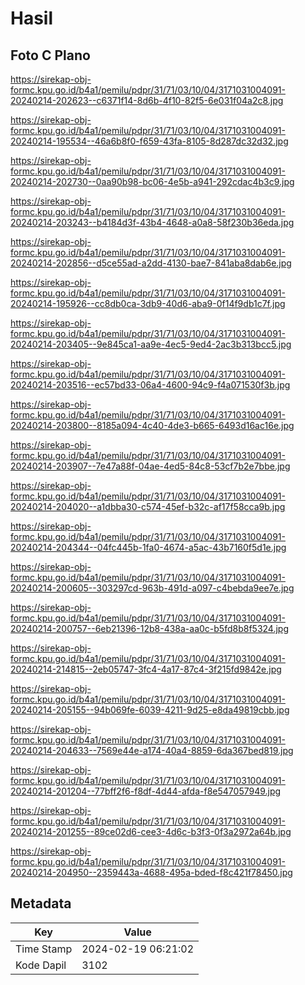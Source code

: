 # Hasil

## Foto C Plano

https://sirekap-obj-formc.kpu.go.id/b4a1/pemilu/pdpr/31/71/03/10/04/3171031004091-20240214-202623--c6371f14-8d6b-4f10-82f5-6e031f04a2c8.jpg

https://sirekap-obj-formc.kpu.go.id/b4a1/pemilu/pdpr/31/71/03/10/04/3171031004091-20240214-195534--46a6b8f0-f659-43fa-8105-8d287dc32d32.jpg

https://sirekap-obj-formc.kpu.go.id/b4a1/pemilu/pdpr/31/71/03/10/04/3171031004091-20240214-202730--0aa90b98-bc06-4e5b-a941-292cdac4b3c9.jpg

https://sirekap-obj-formc.kpu.go.id/b4a1/pemilu/pdpr/31/71/03/10/04/3171031004091-20240214-203243--b4184d3f-43b4-4648-a0a8-58f230b36eda.jpg

https://sirekap-obj-formc.kpu.go.id/b4a1/pemilu/pdpr/31/71/03/10/04/3171031004091-20240214-202856--d5ce55ad-a2dd-4130-bae7-841aba8dab6e.jpg

https://sirekap-obj-formc.kpu.go.id/b4a1/pemilu/pdpr/31/71/03/10/04/3171031004091-20240214-195926--cc8db0ca-3db9-40d6-aba9-0f14f9db1c7f.jpg

https://sirekap-obj-formc.kpu.go.id/b4a1/pemilu/pdpr/31/71/03/10/04/3171031004091-20240214-203405--9e845ca1-aa9e-4ec5-9ed4-2ac3b313bcc5.jpg

https://sirekap-obj-formc.kpu.go.id/b4a1/pemilu/pdpr/31/71/03/10/04/3171031004091-20240214-203516--ec57bd33-06a4-4600-94c9-f4a071530f3b.jpg

https://sirekap-obj-formc.kpu.go.id/b4a1/pemilu/pdpr/31/71/03/10/04/3171031004091-20240214-203800--8185a094-4c40-4de3-b665-6493d16ac16e.jpg

https://sirekap-obj-formc.kpu.go.id/b4a1/pemilu/pdpr/31/71/03/10/04/3171031004091-20240214-203907--7e47a88f-04ae-4ed5-84c8-53cf7b2e7bbe.jpg

https://sirekap-obj-formc.kpu.go.id/b4a1/pemilu/pdpr/31/71/03/10/04/3171031004091-20240214-204020--a1dbba30-c574-45ef-b32c-af17f58cca9b.jpg

https://sirekap-obj-formc.kpu.go.id/b4a1/pemilu/pdpr/31/71/03/10/04/3171031004091-20240214-204344--04fc445b-1fa0-4674-a5ac-43b7160f5d1e.jpg

https://sirekap-obj-formc.kpu.go.id/b4a1/pemilu/pdpr/31/71/03/10/04/3171031004091-20240214-200605--303297cd-963b-491d-a097-c4bebda9ee7e.jpg

https://sirekap-obj-formc.kpu.go.id/b4a1/pemilu/pdpr/31/71/03/10/04/3171031004091-20240214-200757--6eb21396-12b8-438a-aa0c-b5fd8b8f5324.jpg

https://sirekap-obj-formc.kpu.go.id/b4a1/pemilu/pdpr/31/71/03/10/04/3171031004091-20240214-214815--2eb05747-3fc4-4a17-87c4-3f215fd9842e.jpg

https://sirekap-obj-formc.kpu.go.id/b4a1/pemilu/pdpr/31/71/03/10/04/3171031004091-20240214-205155--94b069fe-6039-4211-9d25-e8da49819cbb.jpg

https://sirekap-obj-formc.kpu.go.id/b4a1/pemilu/pdpr/31/71/03/10/04/3171031004091-20240214-204633--7569e44e-a174-40a4-8859-6da367bed819.jpg

https://sirekap-obj-formc.kpu.go.id/b4a1/pemilu/pdpr/31/71/03/10/04/3171031004091-20240214-201204--77bff2f6-f8df-4d44-afda-f8e547057949.jpg

https://sirekap-obj-formc.kpu.go.id/b4a1/pemilu/pdpr/31/71/03/10/04/3171031004091-20240214-201255--89ce02d6-cee3-4d6c-b3f3-0f3a2972a64b.jpg

https://sirekap-obj-formc.kpu.go.id/b4a1/pemilu/pdpr/31/71/03/10/04/3171031004091-20240214-204950--2359443a-4688-495a-bded-f8c421f78450.jpg


## Metadata

| Key        | Value               |
| ---------- | ------------------- |
| Time Stamp | 2024-02-19 06:21:02 |
| Kode Dapil | 3102                |



